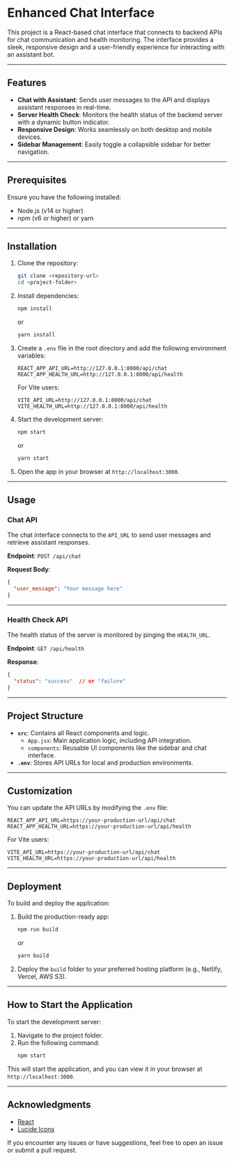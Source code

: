 # Enhanced Chat Interface

This project is a React-based chat interface that connects to backend APIs for chat communication and health monitoring. The interface provides a sleek, responsive design and a user-friendly experience for interacting with an assistant bot.

---

## Features
- **Chat with Assistant**: Sends user messages to the API and displays assistant responses in real-time.
- **Server Health Check**: Monitors the health status of the backend server with a dynamic button indicator.
- **Responsive Design**: Works seamlessly on both desktop and mobile devices.
- **Sidebar Management**: Easily toggle a collapsible sidebar for better navigation.

---

## Prerequisites
Ensure you have the following installed:
- Node.js (v14 or higher)
- npm (v6 or higher) or yarn

---

## Installation
1. Clone the repository:
   ```bash
   git clone <repository-url>
   cd <project-folder>
   ```

2. Install dependencies:
   ```bash
   npm install
   ```
   or
   ```bash
   yarn install
   ```

3. Create a `.env` file in the root directory and add the following environment variables:
   ```env
   REACT_APP_API_URL=http://127.0.0.1:8000/api/chat
   REACT_APP_HEALTH_URL=http://127.0.0.1:8000/api/health
   ```

   For Vite users:
   ```env
   VITE_API_URL=http://127.0.0.1:8000/api/chat
   VITE_HEALTH_URL=http://127.0.0.1:8000/api/health
   ```

4. Start the development server:
   ```bash
   npm start
   ```
   or
   ```bash
   yarn start
   ```

5. Open the app in your browser at `http://localhost:3000`.

---

## Usage
### Chat API
The chat interface connects to the `API_URL` to send user messages and retrieve assistant responses.

**Endpoint**: `POST /api/chat`

**Request Body**:
```json
{
  "user_message": "Your message here"
}
```

---

### Health Check API
The health status of the server is monitored by pinging the `HEALTH_URL`.

**Endpoint**: `GET /api/health`

**Response**:
```json
{
  "status": "success"  // or "failure"
}
```

---

## Project Structure
- **`src`**: Contains all React components and logic.
  - `App.jsx`: Main application logic, including API integration.
  - `components`: Reusable UI components like the sidebar and chat interface.
- **`.env`**: Stores API URLs for local and production environments.

---

## Customization
You can update the API URLs by modifying the `.env` file:
```env
REACT_APP_API_URL=https://your-production-url/api/chat
REACT_APP_HEALTH_URL=https://your-production-url/api/health
```

For Vite users:
```env
VITE_API_URL=https://your-production-url/api/chat
VITE_HEALTH_URL=https://your-production-url/api/health
```

---

## Deployment
To build and deploy the application:
1. Build the production-ready app:
   ```bash
   npm run build
   ```
   or
   ```bash
   yarn build
   ```

2. Deploy the `build` folder to your preferred hosting platform (e.g., Netlify, Vercel, AWS S3).

---

## How to Start the Application
To start the development server:
1. Navigate to the project folder.
2. Run the following command:
   ```bash
   npm start
   ```

This will start the application, and you can view it in your browser at `http://localhost:3000`.

---

## Acknowledgments
- [React](https://reactjs.org/)
- [Lucide Icons](https://lucide.dev/)

If you encounter any issues or have suggestions, feel free to open an issue or submit a pull request.
```
